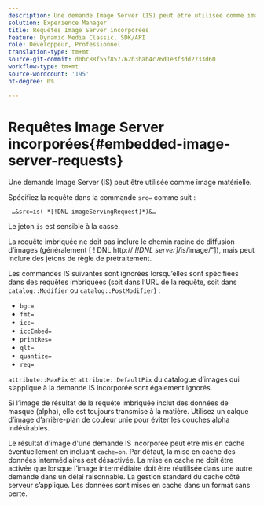 ```yaml
---
description: Une demande Image Server (IS) peut être utilisée comme image matérielle.
solution: Experience Manager
title: Requêtes Image Server incorporées
feature: Dynamic Media Classic, SDK/API
role: Développeur, Professionnel
translation-type: tm+mt
source-git-commit: d0bc88f55f857762b3bab4c76d1e3f3dd2733d60
workflow-type: tm+mt
source-wordcount: '195'
ht-degree: 0%

---
```



# Requêtes Image Server incorporées{#embedded-image-server-requests}

Une demande Image Server (IS) peut être utilisée comme image matérielle.

Spécifiez la requête dans la commande `src=` comme suit :

` …&src=is( *[!DNL imageServingRequest]*)&…`

Le jeton `is` est sensible à la casse.

La requête imbriquée ne doit pas inclure le chemin racine de diffusion d’images (généralement [ ! DNL http:// *[!DNL server]*/is/image/&quot;]), mais peut inclure des jetons de règle de prétraitement.

Les commandes IS suivantes sont ignorées lorsqu’elles sont spécifiées dans des requêtes imbriquées (soit dans l’URL de la requête, soit dans `catalog::Modifier` ou `catalog::PostModifier`) :

* `bgc=`
* `fmt=`
* `icc=`
* `iccEmbed=`
* `printRes=`
* `qlt=`
* `quantize=`
* `req=`

`attribute::MaxPix` et `attribute::DefaultPix` du catalogue d’images qui s’applique à la demande IS incorporée sont également ignorés.

Si l’image de résultat de la requête imbriquée inclut des données de masque (alpha), elle est toujours transmise à la matière. Utilisez un calque d’image d’arrière-plan de couleur unie pour éviter les couches alpha indésirables.

Le résultat d&#39;image d&#39;une demande IS incorporée peut être mis en cache éventuellement en incluant `cache=on`. Par défaut, la mise en cache des données intermédiaires est désactivée. La mise en cache ne doit être activée que lorsque l’image intermédiaire doit être réutilisée dans une autre demande dans un délai raisonnable. La gestion standard du cache côté serveur s’applique. Les données sont mises en cache dans un format sans perte.
